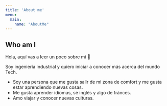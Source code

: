 ```yaml
---
title: 'About me'
menu:
  main:
    name: "AboutMe"
---
```


## Who am I

Hola, aquí vas a leer un poco sobre mi 🤩

Soy ingeniería industrial y quiero iniciar a conocer más acerca del mundo Tech. 

- Soy una persona que me gusta salir de mi zona de comfort y me gusta estar aprendiendo nuevas cosas.
- Me gusta aprender idiomas, sé inglés y algo de fránces.
- Amo viajar y conocer nuevas culturas. 


